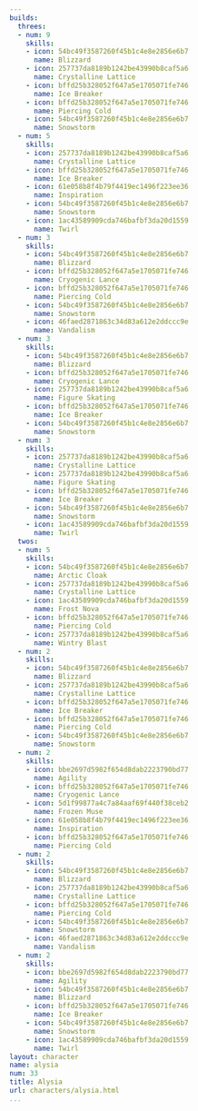 ```yaml
---
builds:
  threes:
  - num: 9
    skills:
    - icon: 54bc49f3587260f45b1c4e8e2856e6b7
      name: Blizzard
    - icon: 257737da8189b1242be43990b8caf5a6
      name: Crystalline Lattice
    - icon: bffd25b328052f647a5e1705071fe746
      name: Ice Breaker
    - icon: bffd25b328052f647a5e1705071fe746
      name: Piercing Cold
    - icon: 54bc49f3587260f45b1c4e8e2856e6b7
      name: Snowstorm
  - num: 5
    skills:
    - icon: 257737da8189b1242be43990b8caf5a6
      name: Crystalline Lattice
    - icon: bffd25b328052f647a5e1705071fe746
      name: Ice Breaker
    - icon: 61e058b8f4b79f4419ec1496f223ee36
      name: Inspiration
    - icon: 54bc49f3587260f45b1c4e8e2856e6b7
      name: Snowstorm
    - icon: 1ac43589909cda746bafbf3da20d1559
      name: Twirl
  - num: 3
    skills:
    - icon: 54bc49f3587260f45b1c4e8e2856e6b7
      name: Blizzard
    - icon: bffd25b328052f647a5e1705071fe746
      name: Cryogenic Lance
    - icon: bffd25b328052f647a5e1705071fe746
      name: Piercing Cold
    - icon: 54bc49f3587260f45b1c4e8e2856e6b7
      name: Snowstorm
    - icon: 46faed2871863c34d83a612e2ddccc9e
      name: Vandalism
  - num: 3
    skills:
    - icon: 54bc49f3587260f45b1c4e8e2856e6b7
      name: Blizzard
    - icon: bffd25b328052f647a5e1705071fe746
      name: Cryogenic Lance
    - icon: 257737da8189b1242be43990b8caf5a6
      name: Figure Skating
    - icon: bffd25b328052f647a5e1705071fe746
      name: Ice Breaker
    - icon: 54bc49f3587260f45b1c4e8e2856e6b7
      name: Snowstorm
  - num: 3
    skills:
    - icon: 257737da8189b1242be43990b8caf5a6
      name: Crystalline Lattice
    - icon: 257737da8189b1242be43990b8caf5a6
      name: Figure Skating
    - icon: bffd25b328052f647a5e1705071fe746
      name: Ice Breaker
    - icon: 54bc49f3587260f45b1c4e8e2856e6b7
      name: Snowstorm
    - icon: 1ac43589909cda746bafbf3da20d1559
      name: Twirl
  twos:
  - num: 5
    skills:
    - icon: 54bc49f3587260f45b1c4e8e2856e6b7
      name: Arctic Cloak
    - icon: 257737da8189b1242be43990b8caf5a6
      name: Crystalline Lattice
    - icon: 1ac43589909cda746bafbf3da20d1559
      name: Frost Nova
    - icon: bffd25b328052f647a5e1705071fe746
      name: Piercing Cold
    - icon: 257737da8189b1242be43990b8caf5a6
      name: Wintry Blast
  - num: 2
    skills:
    - icon: 54bc49f3587260f45b1c4e8e2856e6b7
      name: Blizzard
    - icon: 257737da8189b1242be43990b8caf5a6
      name: Crystalline Lattice
    - icon: bffd25b328052f647a5e1705071fe746
      name: Ice Breaker
    - icon: bffd25b328052f647a5e1705071fe746
      name: Piercing Cold
    - icon: 54bc49f3587260f45b1c4e8e2856e6b7
      name: Snowstorm
  - num: 2
    skills:
    - icon: bbe2697d5982f654d8dab2223790bd77
      name: Agility
    - icon: bffd25b328052f647a5e1705071fe746
      name: Cryogenic Lance
    - icon: 5d1f99877a4c7a84aaf69f440f38ceb2
      name: Frozen Muse
    - icon: 61e058b8f4b79f4419ec1496f223ee36
      name: Inspiration
    - icon: bffd25b328052f647a5e1705071fe746
      name: Piercing Cold
  - num: 2
    skills:
    - icon: 54bc49f3587260f45b1c4e8e2856e6b7
      name: Blizzard
    - icon: 257737da8189b1242be43990b8caf5a6
      name: Crystalline Lattice
    - icon: bffd25b328052f647a5e1705071fe746
      name: Piercing Cold
    - icon: 54bc49f3587260f45b1c4e8e2856e6b7
      name: Snowstorm
    - icon: 46faed2871863c34d83a612e2ddccc9e
      name: Vandalism
  - num: 2
    skills:
    - icon: bbe2697d5982f654d8dab2223790bd77
      name: Agility
    - icon: 54bc49f3587260f45b1c4e8e2856e6b7
      name: Blizzard
    - icon: bffd25b328052f647a5e1705071fe746
      name: Ice Breaker
    - icon: 54bc49f3587260f45b1c4e8e2856e6b7
      name: Snowstorm
    - icon: 1ac43589909cda746bafbf3da20d1559
      name: Twirl
layout: character
name: alysia
num: 33
title: Alysia
url: characters/alysia.html
...
```

